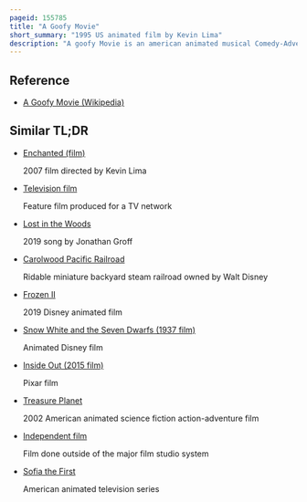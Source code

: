 ```yaml
---
pageid: 155785
title: "A Goofy Movie"
short_summary: "1995 US animated film by Kevin Lima"
description: "A goofy Movie is an american animated musical Comedy-Adventure Film produced by Disney Movietoons and Walt Disney Television Animation. Directed by Kevin Lima the Film is based on the Disney Afternoon Television Series Goof Troop created by robert Taylor and Michael peraza Jr. , and serves as a Standalone Follow-Up to the Show. It includes the Voices of Bill Farmer Jason Marsden Jim Cummings kellie martin Rob paulsen pauly shore jenna Von O and Wallace Shawn. Taking Place three Years after the Events of Goof troop the Film follows Goofy and his Son Max who is now in high School and revolves around the Father-Son Relationship between the two as Goofy Embarks on a misguided Mission to Bond."
---
```


## Reference

- [A Goofy Movie (Wikipedia)](https://en.wikipedia.org/?curid=155785)

## Similar TL;DR

- [Enchanted (film)](/tldr/en/enchanted-film)

  2007 film directed by Kevin Lima

- [Television film](/tldr/en/television-film)

  Feature film produced for a TV network

- [Lost in the Woods](/tldr/en/lost-in-the-woods)

  2019 song by Jonathan Groff

- [Carolwood Pacific Railroad](/tldr/en/carolwood-pacific-railroad)

  Ridable miniature backyard steam railroad owned by Walt Disney

- [Frozen II](/tldr/en/frozen-ii)

  2019 Disney animated film

- [Snow White and the Seven Dwarfs (1937 film)](/tldr/en/snow-white-and-the-seven-dwarfs-1937-film)

  Animated Disney film

- [Inside Out (2015 film)](/tldr/en/inside-out-2015-film)

  Pixar film

- [Treasure Planet](/tldr/en/treasure-planet)

  2002 American animated science fiction action-adventure film

- [Independent film](/tldr/en/independent-film)

  Film done outside of the major film studio system

- [Sofia the First](/tldr/en/sofia-the-first)

  American animated television series
